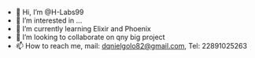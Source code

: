 - 👋 Hi, I’m @H-Labs99
- 👀 I’m interested in ...
- 🌱 I’m currently learning Elixir and Phoenix
- 💞️ I’m looking to collaborate on qny big project
- 📫 How to reach me, mail: dqnielgolo82@gmail.com, Tel: 22891025263

<!---
H-Labs99/H-Labs99 is a ✨ special ✨ repository because its `README.md` (this file) appears on your GitHub profile.
You can click the Preview link to take a look at your changes.
--->

